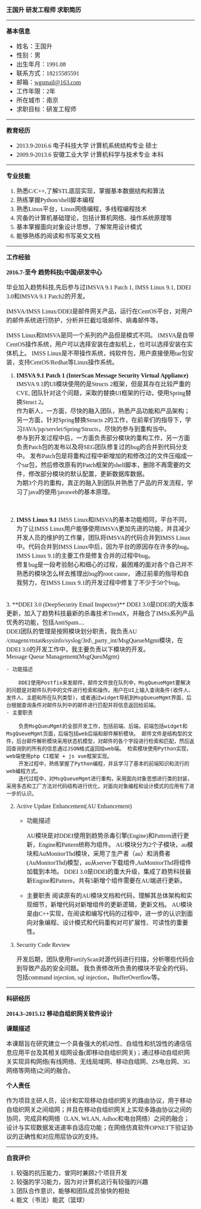 <font size=3, face="微软雅黑">

**王国升 研发工程师 求职简历**

----------

**基本信息**

- 姓名：王国升
- 性别：男
- 出生年月：1991.08
- 联系方式：18215585591
- 邮箱：wgsmail@163.com
- 工作年限：2年
- 所在城市：南京
- 求职目标：研发工程师

-------
**教育经历**

- 2013.9-2016.6 电子科技大学 计算机系统结构专业 硕士
- 2009.9-2013.6 安徽工业大学 计算机科学与技术专业 本科

------
**专业技能**

1. 熟悉C/C++,了解STL底层实现，掌握基本数据结构和算法
1. 熟练掌握Python/shell脚本编程
1. 熟悉Linux平台，Linux网络编程，多线程编程技术
1. 完备的计算机基础理论，包括计算机网络、操作系统原理等
1. 基本掌握面向对象设计思想，了解常用设计模式
1. 能够熟练的阅读和书写英文文档

------
**工作经验**

**2016.7-至今 趋势科技(中国)研发中心**

毕业加入趋势科技,先后参与过IMSVA 9.1 Patch 1, IMSS Linux 9.1, DDEI 3.0和IMSVA 9.1 Patch2的开发。

IMSVA/IMSS Linux/DDEI是邮件网关产品，运行在CentOS平台，对用户的邮件系统进行防护，分析并拦截垃圾邮件、病毒邮件等。

IMSS Linux和IMSVA是同一个系列的产品但是模式不同。 IMSVA是自带CentOS操作系统，用户可以选择安装在虚拟机上，也可以选择安装在实体机上。 IMSS Linux是不带操作系统，纯软件包，用户直接使用tar包安装，支持CentOS/Redhat等Linux操作系统。

1. **IMSVA 9.1 Patch 1 (InterScan Message Security Virtual Appliance)**
IMSVA 9.1的UI模块使用的是Structs 2框架，但是其存在比较严重的CVE, 团队针对这个问题，采取的替换UI框架的行动，使用Spring替换Struct 2。<br>
作为新人，一方面，尽快的融入团队，熟悉产品功能和产品架构；另一方面，针对Spring替换Structs 2的工作，在前辈们的指导下，学习JAVA/jsp/servlet/Spring/Structs，尽快的参与到重构当中。<br>
参与到开发过程中后，一方面负责部分模块的重构工作，另一方面负责Patch包的发布以及将SEG团队修复过的bug的合并到代码分支中。 发布Patch包是将重构过程中新增加的和修改过的文件压缩成一个tar包，然后修改原有的Patch框架的shell脚本，删除不再需要的文件，修改部分模块的默认配置，更新数据库数据。<br>
为期3个月的重构，真正的融入到团队并熟悉了产品的开发流程，学习了java的使用/javaweb的基本原理。
<br>

2. **IMSS Linux 9.1**
IMSS Linux和IMSVA的基本功能相同，平台不同，为了让IMSS Linux用户能够使用IMSVA更加先进的功能，并且减少开发人员的维护的工作量，团队将IMSVA的代码合并到IMSS Linux中。代码合并到IMSS Linux中后，因为平台的原因存在许多的bug。 IMSS Linux 9.1的主要工作是修复合并的过程中bug。 <br>
修复bug是一段考验耐心和细心的过程，最困难的面对各个自己并不熟悉的模块怎么样去推理出bug的root cause， 通过前辈的指导和自我努力，在IMSS Linux 9.1的开发过程中修复了不少于50个bug。
<br>
3. **DDEI 3.0 (DeepSecurity Email Inspector)**
DDEI 3.0是DDEI的大版本更新，加入了趋势科技最新的杀毒技术TrendX，并融合了IMSx系列产品优秀的功能，包括AntiSpam.... <br>
DDEI团队的管理是按照模块划分职责，我负责AU /cmagent/rtstat&sysinfo/syslog/3rd\_party_int/MsgQueueMgmt模块，在DDEI 3.0的开发工作中，我主要负责以下模块的开发。<br>
Message Queue Management(MsgQueuMgmt)

	- 功能描述

		DDEI使用Postfix来发邮件，邮件文件放在队列中，MsgQueueMgmt要解决的问题是对邮件队列中的文件进行检索和操作。用户在UI上输入查询条件(收件人、发件人、主题和所在队列类型)，或者通过widget导航到MsgQueueMgmt界面，后台根据查询条件对邮件队列中的邮件进行匹配并将信息返回给前端。
	- 主要职责

		负责MsgQueuMgmt的全部开发工作，包括前端、后端，前端包括widget和MsgQueueMgmt页面，后端包括web后端和邮件解析模块。 邮件文件是结构型的文件，后台邮件解析模块采用状态机模型，对邮件的各个字段进行检索和匹配，然后返回查询到的所有的信息通过JSON格式返回给web端。 检索模块使用Python实现，web端使用php CI框架 + js vue框架实现。
		开发过程中，熟练掌握了Python编程，并且学习了基本的前端知识和流行的web编程方式。
		迭代过程中，对MsgQueueMgmt进行重构，采用面向对象思想进行类的封装，采用多态和工厂方法对代码结构进行优化，对面向对象编程和设计模式的应用有了进一步的认识。

2. Active Update Enhancement(AU Enhancement)

	- 功能描述

		AU模块是对DDEI使用到趋势杀毒引擎(Engine)和Pattern进行更新，Engine和Pattern统称为组件。 AU模块分为2个子模块，au模块和AuMonitorThd模块，采用了生产者（au）和消费者(AuMonitorThd)模型，au从server下载组件,AuMonitorThd将组件加载到本地。
		DDEI 3.0是DDEI的重大升级，集成了趋势科技最新Engine和Pattern，共有5新增个组件需要在AU端进行更新。
	- 主要职责
		阅读原有的AU模块文档和代码，理解其总体架构和实现细节，新增代码对新增组件的更新逻辑，更新文档。 AU模块是由C++实现，在阅读和编写代码的过程中，进一步的认识到面向对象编程、设计模式和代码重构对可扩展性、可读性的重要性。


3. Security Code Review


	开发后期，团队使用FortifyScan对源代码进行扫描，分析哪些代码会到导致产品的安全问题。 我负责修改所负责的模块不安全的代码，包括command injection, sql injection，BufferOverflow等。

----------
**科研经历**

**2014.3–2015.12 移动自组织网关软件设计**

**课题描述**

本课题旨在研究建立一个具备强大的机动性、自组性和抗毁性的通信信息应用平台及其相关组网设备(即移动自组织网关)；通过移动自组织网关实现异构网络(有线网络、无线局域网、移动自组网、ZS电台网、3G网络等网络)之间的融合。

**个人责任**

作为项目主研人员，设计和实现移动自组织网关的路由协议，用于移动自组织网关之间组网；并且在移动自组织网关上实现多路由协议之间的协同，完成异构网络（LAN, WLAN, Adhoc和电台网络）之间的融合；设计与实现数据发送速率自适应功能；在网络仿真软件OPNET下验证协议的正确性和对应用层协议的支持。

---------
**自我评价**

1. 较强的抗压能力，曾同时兼顾2个项目开发
2. 较强的学习能力，因为对计算机这行有较强的兴趣
3. 团队合作意识，能够和团队成员愉快的相处
3. 能文（书法）能武（篮球）

</font>
